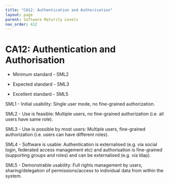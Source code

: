```yaml
---
title: "CA12: Authentication and Authorisation"
layout: page
parent: Software Maturity Levels
nav_order: 412
---
```


# CA12: Authentication and Authorisation

- Minimum standard - SML2

- Expected standard - SML3

- Excellent standard - SML5

SML1 - Initial usability: Single user mode, no fine-grained
authorization.

SML2 - Use is feasible: Multiple users, no fine-grained authorization
(i.e. all users have same role).

SML3 - Use is possible by most users: Multiple users, fine-grained
authorization (i.e. users can have different roles).

SML4 - Software is usable: Authentication is externalised (e.g. via
social login, federated access management etc) and authorisation is
fine-grained (supporting groups and roles) and can be externalised (e.g.
via ldap).

SML5 - Demonstrable usability: Full rights management by users,
sharing/delegation of permissions/access to individual data from within
the system.
